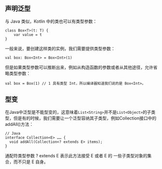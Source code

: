 ## 声明泛型
与 Java 类似，Kotlin 中的类也可以有类型参数：
```
class Box<T>(t: T) {
    var value = t
}
```
一般来说，要创建这样类的实例，我们需要提供类型参数：
```
val box: Box<Int> = Box<Int>(1)
```
但是如果类型参数可以推断出来，例如从构造函数的参数或者从其他途径，允许省略类型参数：
```
val box = Box(1) // 1 具有类型 Int，所以编译器知道我们说的是 Box<Int>。
```

## 型变
在Java中泛型是不能型变的，这意味着`List<String>`并不是`List<Object>`的子类型，但是有的时候，我们需要让一个泛型容纳其子类型，例如Collection接口中的addAll()方法：
```
// Java
interface Collection<E> …… {
  void addAll(Collection<? extends E> items);
}
```
通配符类型参数 ? extends E 表示此方法接受 E 或者 E 的 一些子类型对象的集合，而不只是 E 自身。
